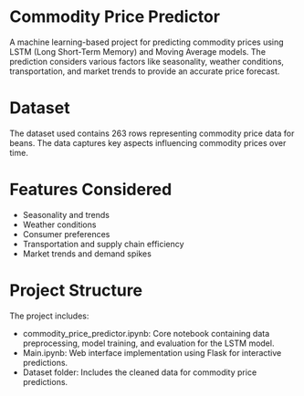 # Commodity Price Predictor
A machine learning-based project for predicting commodity prices using LSTM (Long Short-Term Memory) and Moving Average models. The prediction considers various factors like seasonality, weather conditions, transportation, and market trends to provide an accurate price forecast.

# **Dataset**
The dataset used contains 263 rows representing commodity price data for beans. The data captures key aspects influencing commodity prices over time.
# **Features Considered**
* Seasonality and trends
* Weather conditions
* Consumer preferences
* Transportation and supply chain efficiency
* Market trends and demand spikes

# **Project Structure**
The project includes:
* commodity_price_predictor.ipynb: Core notebook containing data preprocessing, model training, and evaluation for the LSTM model.
* Main.ipynb: Web interface implementation using Flask for interactive predictions.
* Dataset folder: Includes the cleaned data for commodity price predictions.
  
